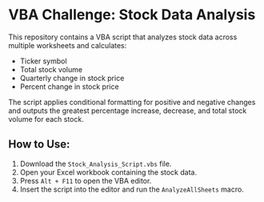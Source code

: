 # VBA Challenge: Stock Data Analysis

This repository contains a VBA script that analyzes stock data across multiple worksheets and calculates:

- Ticker symbol
- Total stock volume
- Quarterly change in stock price
- Percent change in stock price

The script applies conditional formatting for positive and negative changes and outputs the greatest percentage increase, decrease, and total stock volume for each stock.

## How to Use:
1. Download the `Stock_Analysis_Script.vbs` file.
2. Open your Excel workbook containing the stock data.
3. Press `Alt + F11` to open the VBA editor.
4. Insert the script into the editor and run the `AnalyzeAllSheets` macro.
